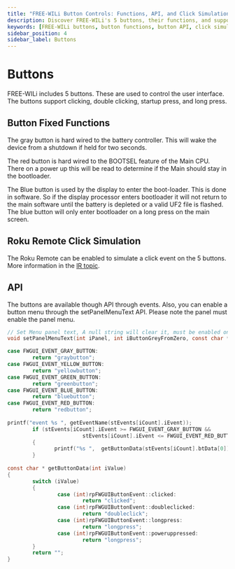 ```yaml
---
title: "FREE-WILi Button Controls: Functions, API, and Click Simulation"
description: Discover FREE-WILi's 5 buttons, their functions, and support for clicks, double clicks, startup press, and long press, plus how to use API events and simulate clicks with Roku Remote.
keywords: [FREE-WILi buttons, button functions, button API, click simulation, Roku Remote, FWGUI events, setPanelMenuText, bootloader, user interface controls]
sidebar_position: 4
sidebar_label: Buttons
---
```


# Buttons

FREE-WILi includes 5 buttons. These are used to control the user interface. The buttons support clicking, double clicking, startup press, and long press.

## Button Fixed Functions

The gray button is hard wired to the battery controller. This will wake the device from a shutdown if held for two seconds.

The red button is hard wired to the BOOTSEL feature of the Main CPU. There on a power up this will be read to determine if the Main should stay in the bootloader.

The Blue button is used by the display to enter the boot-loader. This is done in software. So if the display processor enters bootloader it will not return to the main software until the battery is depleted or a valid UF2 file is flashed. The blue button will only enter bootloader on a long press on the main screen.

## Roku Remote Click Simulation

The Roku Remote can be enabled to simulate a click event on the 5 buttons. More information in the [IR topic](/gui-screen-buttons-and-lights/ir-infrared-devices/).

## API

The buttons are available though API through events. Also, you can enable a button menu through the setPanelMenuText API. Please note the panel must enable the panel menu.

```c
// Set Menu panel text, A null string will clear it, must be enabled on panel
void setPanelMenuText(int iPanel, int iButtonGreyFromZero, const char * szMessage);

case FWGUI_EVENT_GRAY_BUTTON:
        return "graybutton";
case FWGUI_EVENT_YELLOW_BUTTON:
        return "yellowbutton";
case FWGUI_EVENT_GREEN_BUTTON:
        return "greenbutton";
case FWGUI_EVENT_BLUE_BUTTON:
        return "bluebutton";
case FWGUI_EVENT_RED_BUTTON:
        return "redbutton";
                        
printf("event %s ", getEventName(stEvents[iCount].iEvent));
        if (stEvents[iCount].iEvent >= FWGUI_EVENT_GRAY_BUTTON && 
                        stEvents[iCount].iEvent <= FWGUI_EVENT_RED_BUTTON)
        {
               printf("%s ",  getButtonData(stEvents[iCount].btData[0]));
        }
                        
const char * getButtonData(int iValue)
{
        switch (iValue)
        {
                case (int)rpFWGUIButtonEvent::clicked:
                        return "clicked";
                case (int)rpFWGUIButtonEvent::doubleclicked:
                        return "doubleclick";
                case (int)rpFWGUIButtonEvent::longpress:
                        return "longpress";
                case (int)rpFWGUIButtonEvent::poweruppressed:
                        return "longpress";
        }
        return "";
}
```